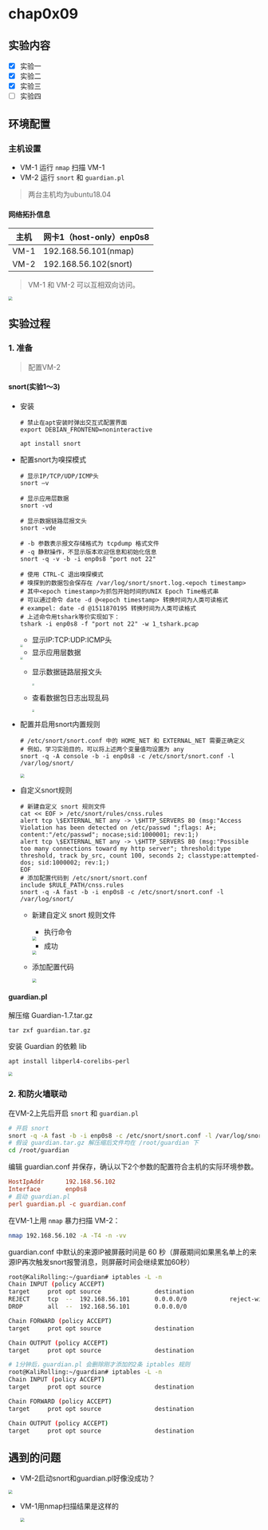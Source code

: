 # chap0x09

## 实验内容

- [x] 实验一
- [x] 实验二
- [x] 实验三
- [ ] 实验四

## 环境配置

### 主机设置

- VM-1 运行 `nmap` 扫描 VM-1
- VM-2 运行 `snort` 和 `guardian.pl`

> 两台主机均为ubuntu18.04

#### 网络拓扑信息

| 主机 | 网卡1（host-only）enp0s8 |
| ---- | ------------------------ |
| VM-1 | 192.168.56.101(nmap)     |
| VM-2 | 192.168.56.102(snort)    |

>  VM-1 和 VM-2 可以互相双向访问。

<img src="images/双向访问.png" style="zoom:50%;" />

## 实验过程

### 1. 准备

>  配置VM-2

#### snort(实验1～3)

- 安装

  ```shell
  # 禁止在apt安装时弹出交互式配置界面
  export DEBIAN_FRONTEND=noninteractive
  
  apt install snort
  ```

- 配置snort为嗅探模式

  ```shell
  # 显示IP/TCP/UDP/ICMP头
  snort –v
  
  # 显示应用层数据
  snort -vd
  
  # 显示数据链路层报文头
  snort -vde
  
  # -b 参数表示报文存储格式为 tcpdump 格式文件
  # -q 静默操作，不显示版本欢迎信息和初始化信息
  snort -q -v -b -i enp0s8 "port not 22"
  
  # 使用 CTRL-C 退出嗅探模式
  # 嗅探到的数据包会保存在 /var/log/snort/snort.log.<epoch timestamp>
  # 其中<epoch timestamp>为抓包开始时间的UNIX Epoch Time格式串
  # 可以通过命令 date -d @<epoch timestamp> 转换时间为人类可读格式
  # exampel: date -d @1511870195 转换时间为人类可读格式
  # 上述命令用tshark等价实现如下：
  tshark -i enp0s8 -f "port not 22" -w 1_tshark.pcap
  ```

  - 显示IP:TCP:UDP:ICMP头

  <img src="images/显示IP:TCP:UDP:ICMP头.png" style="zoom:30%;" />

  - 显示应用层数据

  <img src="images/显示应用层数据.png" style="zoom:30%;" />

  - 显示数据链路层报文头

    <img src="images/显示数据链路层报文头.png" style="zoom:30%;" />

  - 查看数据包日志出现乱码

    <img src="images/乱码-查看嗅探到的数据包.png" style="zoom:30%;" />

- 配置并启用snort内置规则

  ```shell
  # /etc/snort/snort.conf 中的 HOME_NET 和 EXTERNAL_NET 需要正确定义
  # 例如，学习实验目的，可以将上述两个变量值均设置为 any
  snort -q -A console -b -i enp0s8 -c /etc/snort/snort.conf -l /var/log/snort/
  ```

  <img src="images/:etc:snort:snort.conf.png" style="zoom:50%;" />

- 自定义snort规则

  ```shell
  # 新建自定义 snort 规则文件
  cat << EOF > /etc/snort/rules/cnss.rules
  alert tcp \$EXTERNAL_NET any -> \$HTTP_SERVERS 80 (msg:"Access Violation has been detected on /etc/passwd ";flags: A+; content:"/etc/passwd"; nocase;sid:1000001; rev:1;)
  alert tcp \$EXTERNAL_NET any -> \$HTTP_SERVERS 80 (msg:"Possible too many connections toward my http server"; threshold:type threshold, track by_src, count 100, seconds 2; classtype:attempted-dos; sid:1000002; rev:1;)
  EOF
  # 添加配置代码到 /etc/snort/snort.conf
  include $RULE_PATH/cnss.rules
  snort -q -A fast -b -i enp0s8 -c /etc/snort/snort.conf -l /var/log/snort/
  ```

  - 新建自定义 snort 规则文件

    - 执行命令

    <img src="images/新建自定义 snort 规则文件.png" style="zoom:50%;" />

    - 成功

    <img src="images/新建自定义 snort 规则文件成功.png" style="zoom:50%;" />

  - 添加配置代码

    <img src="images/添加配置代码.png" style="zoom:50%;" />

#### guardian.pl

解压缩 Guardian-1.7.tar.gz

`tar zxf guardian.tar.gz`

安装 Guardian 的依赖 lib

`apt install libperl4-corelibs-perl`

<img src="images/guardian.pl.png" style="zoom:50%;" />

### 2. 和防火墙联动

在VM-2上先后开启 `snort` 和 `guardian.pl`

```bash
# 开启 snort
snort -q -A fast -b -i enp0s8 -c /etc/snort/snort.conf -l /var/log/snort/
# 假设 guardian.tar.gz 解压缩后文件均在 /root/guardian 下
cd /root/guardian
```

编辑 guardian.conf 并保存，确认以下2个参数的配置符合主机的实际环境参数。

```ini
HostIpAddr      192.168.56.102
Interface       enp0s8
# 启动 guardian.pl
perl guardian.pl -c guardian.conf
```

在VM-1上用 `nmap` 暴力扫描 VM-2：

```bash
nmap 192.168.56.102 -A -T4 -n -vv
```

guardian.conf 中默认的来源IP被屏蔽时间是 60 秒（屏蔽期间如果黑名单上的来源IP再次触发snort报警消息，则屏蔽时间会继续累加60秒）

```bash
root@KaliRolling:~/guardian# iptables -L -n
Chain INPUT (policy ACCEPT)
target     prot opt source               destination
REJECT     tcp  --  192.168.56.101       0.0.0.0/0            reject-with tcp-reset
DROP       all  --  192.168.56.101       0.0.0.0/0

Chain FORWARD (policy ACCEPT)
target     prot opt source               destination

Chain OUTPUT (policy ACCEPT)
target     prot opt source               destination

# 1分钟后，guardian.pl 会删除刚才添加的2条 iptables 规则
root@KaliRolling:~/guardian# iptables -L -n
Chain INPUT (policy ACCEPT)
target     prot opt source               destination

Chain FORWARD (policy ACCEPT)
target     prot opt source               destination

Chain OUTPUT (policy ACCEPT)
target     prot opt source               destination
```

## 遇到的问题

- VM-2启动snort和guardian.pl好像没成功？

<img src="images/error.png" style="zoom:50%;" />

- VM-1用nmap扫描结果是这样的

  <img src="images/nmap扫描结果.png" style="zoom:50%;" />

